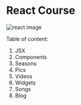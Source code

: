 # React Course

![react image](https://encrypted-tbn0.gstatic.com/images?q=tbn:ANd9GcTaEqHKVoGOEjCXqQZQuw6F3umtClsdc-_5CQ&usqp=CAU)

Table of content:

1. JSX
2. Components
3. Seasons
4. Pics
5. Videos
6. Widgets
7. Songs
8. Blog
